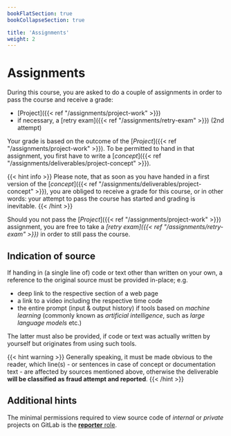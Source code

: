```yaml
---
bookFlatSection: true
bookCollapseSection: true

title: 'Assignments'
weight: 2
---
```



Assignments
===========


During this course, you are asked to do a couple of assignments in order to pass the course and receive a grade:

* [Project]({{< ref "/assignments/project-work" >}})
* if necessary, a [retry exam]({{< ref "/assignments/retry-exam" >}}) (2nd attempt)

Your grade is based on the outcome of the [*Project*]({{< ref "/assignments/project-work" >}}). To be permitted to hand
in that assignment, you first have to write a [*concept*]({{< ref "/assignments/deliverables/project-concept" >}}).

{{< hint info >}}
Please note, that as soon as you have handed in a first version of the [*concept*]({{< ref "/assignments/deliverables/project-concept" >}}),
you are obliged to receive a grade for this course, or in other words: your attempt to pass the course has started
and grading is inevitable.
{{< /hint >}}

Should you not pass the [*Project*]({{< ref "/assignments/project-work" >}}) assignment, you are free to take a
*[retry exam]({{< ref "/assignments/retry-exam" >}})* in order to still pass the course.


## Indication of source

If handing in (a single line of) code or text other than written on your own, a reference to the original
source must be provided in-place; e.g. 

* deep link to the respective section of a web page
* a link to a video including the respective time code
* the entire prompt (input & output history) if tools based on *machine learning* (commonly known
  as *artificial intelligence*, such as *large language models* etc.)

The latter must also be provided, if code or text was actually written by yourself but originates from using such tools.

{{< hint warning >}}
Generally speaking, it must be made obvious to the reader, which line(s) - or sentences in case of concept or
documentation text - are affected by sources mentioned above, otherwise the deliverable __will be classified as
fraud attempt and reported__.
{{< /hint >}}


## Additional hints

The minimal permissions required to view source code of *internal* or *private* projects on
GitLab is the [__reporter__ role](https://docs.gitlab.com/ee/user/permissions.html#project-members-permissions).
